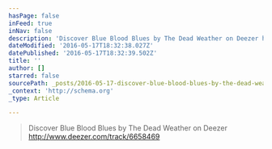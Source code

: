 ```yaml
---
hasPage: false
inFeed: true
inNav: false
description: 'Discover Blue Blood Blues by The Dead Weather on Deezer http://www.deezer.com/track/6658469'
dateModified: '2016-05-17T18:32:38.027Z'
datePublished: '2016-05-17T18:32:39.502Z'
title: ''
author: []
starred: false
sourcePath: _posts/2016-05-17-discover-blue-blood-blues-by-the-dead-weather-on-deezer-http.md
_context: 'http://schema.org'
_type: Article

---
```

> Discover Blue Blood Blues by The Dead Weather on Deezer http://www.deezer.com/track/6658469